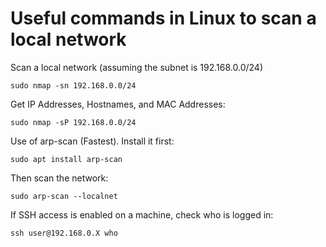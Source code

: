 # Useful commands in Linux to scan a local network

Scan a local network (assuming the subnet is 192.168.0.0/24)

`sudo nmap -sn 192.168.0.0/24`

Get IP Addresses, Hostnames, and MAC Addresses:

`sudo nmap -sP 192.168.0.0/24`

Use of arp-scan (Fastest). Install it first:

`sudo apt install arp-scan`

Then scan the network:

`sudo arp-scan --localnet`

If SSH access is enabled on a machine, check who is logged in:

`ssh user@192.168.0.X who`
